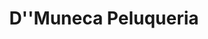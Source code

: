 ---
title: "D''Muneca Peluqueria"
url: /santo-domingo-oeste/dmuneca-peluqueria/
shop: cosméticos
---
